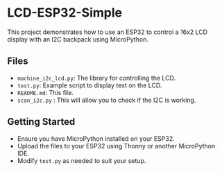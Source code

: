 # LCD-ESP32-Simple

This project demonstrates how to use an ESP32 to control a 16x2 LCD display with an I2C backpack using MicroPython.

## Files
- `machine_i2c_lcd.py`: The library for controlling the LCD.
- `test.py`: Example script to display text on the LCD.
- `README.md`: This file.
- `scan_i2c.py` : This will allow you to check if the I2C is working.

## Getting Started
- Ensure you have MicroPython installed on your ESP32.
- Upload the files to your ESP32 using Thonny or another MicroPython IDE.
- Modify `test.py` as needed to suit your setup.

